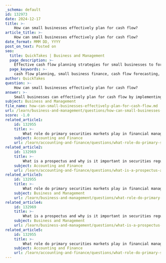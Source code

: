 ```yaml
---
_schema: default
id: 132973
date: 2024-12-17
title: >-
    How can small businesses effectively plan for cash flow?
article_title: >-
    How can small businesses effectively plan for cash flow?
date_format: MMM DD, YYYY
post_on_text: Posted on
seo:
  title: QuickTakes | Business and Management
  page_description: >-
    Effective cash flow planning strategies for small businesses to forecast, manage, and optimize their cash flow for better financial health.
  page_keywords: >-
    cash flow planning, small business finance, cash flow forecasting, prioritize cash flow, cash reserve, accounts receivable management, accounts payable optimization, financial statements analysis, accounting software, economic conditions monitoring
author: QuickTakes
question: >-
    How can small businesses effectively plan for cash flow?
answer: >-
    Small businesses can effectively plan for cash flow by implementing a variety of strategies that focus on forecasting, monitoring, and optimizing their cash flow management. Here are some key approaches:\n\n1. **Cash Flow Forecasting**: One of the most critical steps in cash flow management is to create a cash flow forecast. This involves predicting cash inflows and outflows over a specific period, typically monthly or quarterly. By understanding when money is expected to come in and go out, businesses can better prepare for potential shortfalls. Utilizing historical data can enhance the accuracy of these forecasts.\n\n2. **Prioritize Cash Flow Needs**: Small businesses should prioritize their cash flow needs by identifying upcoming expenses and ensuring they have sufficient funds to cover them. This means not solely relying on the current bank balance but actively managing cash timing.\n\n3. **Maintain a Cash Reserve**: It is advisable for small businesses to keep a cash reserve that can cover at least six months of average cash outflows. This buffer can help manage unexpected expenses and maintain operations during lean periods.\n\n4. **Streamline Accounts Receivable**: Efficiently managing receivables can significantly improve cash flow. This includes sending invoices promptly, following up on overdue payments, and offering discounts for early payments to encourage quicker cash inflow.\n\n5. **Optimize Accounts Payable**: Small businesses can manage cash flow by strategically timing their payments to suppliers. This may involve taking advantage of payment terms and delaying payments without incurring penalties, allowing the business to retain cash longer.\n\n6. **Regularly Analyze Financial Statements**: Regularly reviewing cash flow statements and budgets helps businesses monitor their financial health. This analysis can reveal cash flow leaks and areas for improvement.\n\n7. **Utilize Technology**: Investing in accounting software or cash management tools can automate cash flow processes, provide real-time insights, and facilitate better financial planning.\n\n8. **Adapt to Changes**: Implementing rolling forecasts and regularly updating cash flow models allows businesses to adapt to changing circumstances, ensuring they remain proactive in managing their cash flow.\n\n9. **Plan for Growth**: When planning for future investments, businesses should consider how these will impact cash flow. A well-crafted cash flow management strategy can help in understanding operating expenses and planning for future growth.\n\n10. **Monitor Economic Conditions**: Keeping an eye on broader economic conditions can help businesses anticipate changes that may affect cash flow, allowing them to adjust their strategies accordingly.\n\nBy employing these strategies, small businesses can enhance their cash flow management, ensuring they have the necessary funds to cover expenses, invest in growth, and navigate financial challenges effectively.
subject: Business and Management
file_name: how-can-small-businesses-effectively-plan-for-cash-flow.md
url: /learn/business-and-management/questions/how-can-small-businesses-effectively-plan-for-cash-flow
score: -1.0
related_article1:
    id: 132955
    title: >-
        What role do primary securities markets play in financial management?
    subject: Accounting and Finance
    url: /learn/accounting-and-finance/questions/what-role-do-primary-securities-markets-play-in-financial-management
related_article2:
    id: 132969
    title: >-
        What is a prospectus and why is it important in securities regulation?
    subject: Accounting and Finance
    url: /learn/accounting-and-finance/questions/what-is-a-prospectus-and-why-is-it-important-in-securities-regulation
related_article3:
    id: 132955
    title: >-
        What role do primary securities markets play in financial management?
    subject: Business and Management
    url: /learn/business-and-management/questions/what-role-do-primary-securities-markets-play-in-financial-management
related_article4:
    id: 132969
    title: >-
        What is a prospectus and why is it important in securities regulation?
    subject: Business and Management
    url: /learn/business-and-management/questions/what-is-a-prospectus-and-why-is-it-important-in-securities-regulation
related_article5:
    id: 132955
    title: >-
        What role do primary securities markets play in financial management?
    subject: Accounting and Finance
    url: /learn/accounting-and-finance/questions/what-role-do-primary-securities-markets-play-in-financial-management
---
```


&nbsp;